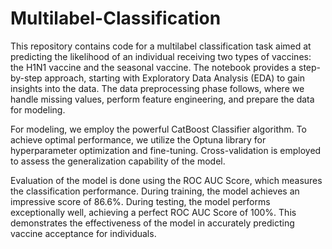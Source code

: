# Multilabel-Classification
This repository contains code for a multilabel classification task aimed at predicting the likelihood of an individual receiving two types of vaccines: the H1N1 vaccine and the seasonal vaccine. The notebook provides a step-by-step approach, starting with Exploratory Data Analysis (EDA) to gain insights into the data. The data preprocessing phase follows, where we handle missing values, perform feature engineering, and prepare the data for modeling.

For modeling, we employ the powerful CatBoost Classifier algorithm. To achieve optimal performance, we utilize the Optuna library for hyperparameter optimization and fine-tuning. Cross-validation is employed to assess the generalization capability of the model.

Evaluation of the model is done using the ROC AUC Score, which measures the classification performance. During training, the model achieves an impressive score of 86.6%. During testing, the model performs exceptionally well, achieving a perfect ROC AUC Score of 100%. This demonstrates the effectiveness of the model in accurately predicting vaccine acceptance for individuals.
